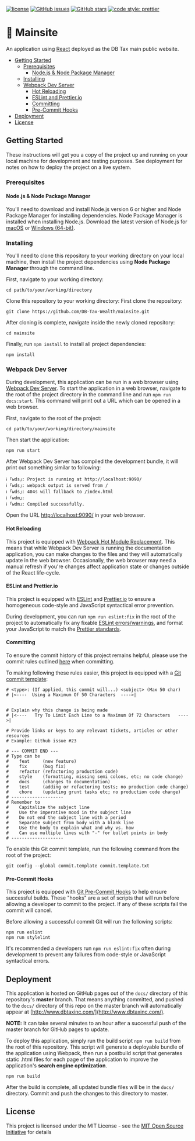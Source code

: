 [![license](https://img.shields.io/github/license/mashape/apistatus.svg)]()
[![GitHub issues](https://img.shields.io/github/issues/DB-Tax-Wealth/mainsite.svg)](https://github.com/DB-Tax-Wealth/mainsite/issues)
[![GitHub stars](https://img.shields.io/github/stars/DB-Tax-Wealth/mainsite.svg)](https://github.com/DB-Tax-Wealth/mainsite/stargazers)
[![code style: prettier](https://img.shields.io/badge/code_style-prettier-ff69b4.svg)](https://github.com/prettier/prettier)

# 🌈 Mainsite

An application using [React](https://reactjs.org/) deployed as the DB Tax main public website.

- [Getting Started](#getting-started)
  - [Prerequisites](#prerequisites)
    - [Node.js & Node Package Manager](#nodejs---node-package-manager)
  - [Installing](#installing)
  - [Webpack Dev Server](#webpack-dev-server)
    - [Hot Reloading](#hot-reloading)
    - [ESLint and Prettier.io](#eslint-and-prettierio)
    - [Committing](#committing)
    - [Pre-Commit Hooks](#pre-commit-hooks)
- [Deployment](#deployment)
- [License](#license)

## Getting Started

These instructions will get you a copy of the project up and running on your local machine for development and testing purposes. See deployment for notes on how to deploy the project on a live system.

### Prerequisites

#### Node.js & Node Package Manager

You'll need to download and install Node.js version 6 or higher and Node Package Manager for installing dependencies. Node Package Manager is installed when installing Node.js. Download the latest version of Node.js for [macOS](https://nodejs.org/dist/v10.16.0/node-v10.16.0.pkg) or [Windows (64-bit)](https://nodejs.org/dist/v10.16.0/node-v10.16.0-x86.msi).

### Installing

You'll need to clone this repository to your working directory on your local machine, then install the project dependencies using **Node Package Manager** through the command line.

First, navigate to your working directory:

```
cd path/to/your/working/directory
```

Clone this repository to your working directory:
First clone the repository:

```
git clone https://github.com/DB-Tax-Wealth/mainsite.git
```

After cloning is complete, navigate inside the newly cloned repository:

```
cd mainsite
```

Finally, run `npm install` to install all project dependencies:

```
npm install
```

### Webpack Dev Server

During development, this application can be run in a web browser using [Webpack Dev Server](https://webpack.js.org/configuration/dev-server/). To start the application in a web browser, navigate to the root of the project directory in the command line and run `npm run docs:start`. This command will print out a URL which can be opened in a web browser.

First, navigate to the root of the project:

```
cd path/to/your/working/directory/mainsite
```

Then start the application:

```
npm run start
```

After Webpack Dev Server has compiled the development bundle, it will print out something similar to following:

```
ℹ ｢wds｣: Project is running at http://localhost:9090/
ℹ ｢wds｣: webpack output is served from /
ℹ ｢wds｣: 404s will fallback to /index.html
ℹ ｢wdm｣:
ℹ ｢wdm｣: Compiled successfully.
```

Open the URL [http://localhost:9090/](http://localhost:9090/) in your web browser.

#### Hot Reloading

This project is equipped with [Webpack Hot Module Replacement](https://webpack.js.org/concepts/hot-module-replacement/). This means that while Webpack Dev Server is running the documentation application, you can make changes to the files and they will automatically update in the web browser. Occasionally, the web browser may need a manual refresh if you're changes affect application state or changes outside of the React life-cycle.

#### ESLint and Prettier.io

This project is equipped with [ESLint](https://eslint.org/) and [Prettier.io](https://prettier.io/) to ensure a homogeneous code-style and JavaScript syntactical error prevention.

During development, you can run `npm run eslint:fix` in the root of the project to automatically fix any fixable [ESLint errors/warnings](.eslintrc), and format your JavaScript to match the [Prettier standards](.prettierrc).

#### Committing

To ensure the commit history of this project remains helpful, please use the commit rules outlined [here](https://chris.beams.io/posts/git-commit/) when committing.

To making following these rules easier, this project is equipped with a [Git commit template](.commit.template.txt):

```
# <type>: (If applied, this commit will...) <subject> (Max 50 char)
# |<----  Using a Maximum Of 50 Characters  ---->|


# Explain why this change is being made
# |<----   Try To Limit Each Line to a Maximum Of 72 Characters   ---->|

# Provide links or keys to any relevant tickets, articles or other resources
# Example: Github issue #23

# --- COMMIT END ---
# Type can be
#    feat     (new feature)
#    fix      (bug fix)
#    refactor (refactoring production code)
#    style    (formatting, missing semi colons, etc; no code change)
#    docs     (changes to documentation)
#    test     (adding or refactoring tests; no production code change)
#    chore    (updating grunt tasks etc; no production code change)
# --------------------
# Remember to
#    Capitalize the subject line
#    Use the imperative mood in the subject line
#    Do not end the subject line with a period
#    Separate subject from body with a blank line
#    Use the body to explain what and why vs. how
#    Can use multiple lines with "-" for bullet points in body
# --------------------
```

To enable this Git commit template, run the following command from the root of the project:

```
git config --global commit.template commit.template.txt
```

#### Pre-Commit Hooks

This project is equipped with [Git Pre-Commit Hooks](https://git-scm.com/book/en/v2/Customizing-Git-Git-Hooks) to help ensure successful builds. These "hooks" are a set of scripts that will run before allowing a developer to commit to the project. If any of these scripts fail the commit will cancel.

Before allowing a successful commit Git will run the following scripts:

```
npm run eslint
npm run stylelint
```

It's recommended a developers run `npm run eslint:fix` often during development to prevent any failures from code-style or JavaScript syntactical errors.

## Deployment

This application is hosted on GitHub pages out of the `docs/` directory of this repository's **master** branch. That means anything committed, and pushed to the `docs/` directory of this repo on the master branch will automatically appear at [http://www.dbtaxinc.com/](http://www.dbtaxinc.com/).

**NOTE:** It can take several minutes to an hour after a successful push of the master branch for GitHub pages to update.

To deploy this application, simply run the build script `npm run build` from the root of this repository. This script will generate a deployable bundle of the application using Webpack, then run a postbuild script that generates static .html files for each page of the application to improve the application's **search engine optimization**.

`npm run build`

After the build is complete, all updated bundle files will be in the `docs/` directory. Commit and push the changes to this directory to master.

## License

This project is licensed under the MIT License - see the [MIT Open Source Initiative](https://opensource.org/licenses/MIT) for details

